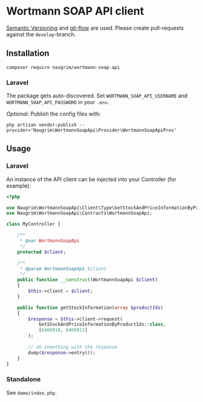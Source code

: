 # Wortmann SOAP API client

[Semantic Versioning](https://semver.org) and [git-flow](https://github.com/petervanderdoes/gitflow-avh) are used. 
Please create pull-requests against the `develop`-branch.


## Installation

```
composer require naugrim/wortmann-soap-api
```

### Laravel

The package gets auto-discovered. Set `WORTMANN_SOAP_API_USERNAME` and `WORTMANN_SOAP_API_PASSWORD` in your `.env`.

*Optional*: Publish the config files with:

```
php artisan vendor:publish --provider='Naugrim\WortmannSoapApi\Provider\WortmannSoapApiProv'
```

## Usage

### Laravel

An instance of the API client can be injected into your Controller (for example):

```php
<?php

use Naugrim\WortmannSoapApi\Client\Type\GetStockAndPriceInformationByProductIds;
use Naugrim\WortmannSoapApi\Contracts\WortmannSoapApi;

class MyController {

    /**
     * @var WortmannSoapApi
     */
    protected $client;

    /**
     * @param WortmannSoapApi $client
     */
    public function __construct(WortmannSoapApi $client)
    {
        $this->client = $client;
    }

    public function getStockInformation(array $productIds)
    {
        $response = $this->client->request(
            GetStockAndPriceInformationByProductIds::class,
            [6466010, 6466011]
        );
        
        // do something with the response
        dump($response->entry());
    }
}
```

### Standalone

See `demo/index.php`.